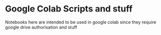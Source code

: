 # Google Colab Scripts and stuff
Notebooks here are intended to be used in google colab since they require google drive authorisation and stuff
